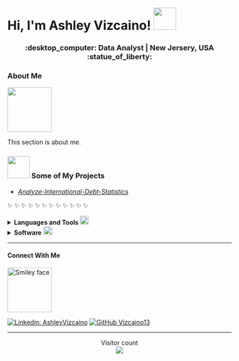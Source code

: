 <H1 align"center"> Hi, I'm Ashley Vizcaino! <img src="https://media2.giphy.com/media/fxLFhxNQFqfFXHVsOZ/giphy.gif?cid=ecf05e47hbi03b89mmorgd11mo5g0f6aq1l1chnc15hjhmqu&rid=giphy.gif&ct=s" width="50">

 <h3 align="center"> 
:desktop_computer: Data Analyst | New Jersery, USA :statue_of_liberty:
 
</h3>
 

### About Me 
<img src="https://media1.giphy.com/media/ioOOX8EMFXnos/giphy.gif?cid=ecf05e47if1k5s3qlcwf1xcx65dmo61sy6pahhy1cuwj3v5l&rid=giphy.gif&ct=s" height="100">

 This section is about me.  
 
 ### <img src="https://media1.giphy.com/media/5fZ2QY1vicwbsWkFXd/giphy.gif?cid=ecf05e47tojjiqu0xccybl2qyyuywd9fx9lgo8bb2xk0fjz6&rid=giphy.gif&ct=s" width="50"> Some of My Projects  

 
- [*Analyze-International-Debt-Statistics*](https://github.com/Vizcaino13/Ashley_Vizcaino_Portfolio/blob/main/data_analyst_projects/Analyze%20International%20Debt%20Statistics)  

 :sparkles: :sparkles:  :sparkles: :sparkles: :sparkles:  :sparkles:  :sparkles: :sparkles:  :sparkles:  :sparkles: :sparkles:  :sparkles:

<details>
  <summary><b>Languages and Tools <code><img height="20" src="https://img.freepik.com/free-vector/blue-wave-transparent-elegant-background_1055-7034.jpg?w=900&t=st=1668635270~exp=1668635870~hmac=182ad85b403e8b075fab30501ed29964bf4d3821a546668e1b08850f51430bc4"></code>&nbsp;</b></summary>
  <br/>

<code><img height="20" src="https://e7.pngegg.com/pngimages/1012/958/png-clipart-rstudio-data-analysis-logo-datacamp-inc-editorial-board-blue-angle-thumbnail.png"></code>
<code><img height="20" src="https://e7.pngegg.com/pngimages/824/143/png-clipart-python-programming-language-computer-programming-others-miscellaneous-text-thumbnail.png"></code>
<code><img height="20" src="https://e7.pngegg.com/pngimages/167/148/png-clipart-microsoft-azure-sql-database-microsoft-sql-server-database-blue-text-thumbnail.png"></code>

</details>


<details>
  <summary><b>Software</b> <code><img height="20" src="https://img.freepik.com/free-vector/bright-light-effects_1035-6704.jpg?w=900&t=st=1668635104~exp=1668635704~hmac=410d875f0d95ff678103eb9ce4f8984ab9ff5a53d3147a278687c5db37444b1e"></code></summary>
  <br/>

<code><img height="20" src="https://e7.pngegg.com/pngimages/660/87/png-clipart-microsoft-excel-microsoft-project-logo-microsoft-word-excel-microsoft-excel-logo-angle-text-thumbnail.png"></code>
<code><img height="20" src="https://e7.pngegg.com/pngimages/660/350/png-clipart-green-and-white-sheet-icon-google-docs-google-sheets-spreadsheet-g-suite-google-angle-rectangle-thumbnail.png"></code>
<code><img height="20" src="https://e7.pngegg.com/pngimages/581/175/png-clipart-tableau-server-tableau-software-business-intelligence-software-computer-software-cmyk-blue-angle-thumbnail.png"></code>
<code><img height="20" src="https://e7.pngegg.com/pngimages/969/710/png-clipart-bigquery-google-cloud-platform-google-analytics-big-data-boundaries-text-logo-thumbnail.png"></code>

</details>

 ---

#### Connect With Me 



<img src="https://media4.giphy.com/media/g0jlZ04SeV4AM1lvFw/giphy.gif?cid=790b76112be1085bca9de0f9519ea6314e80c85a08254697&rid=giphy.gif&ct=g" alt="Smiley face" width="100">



[![Linkedin: AshleyVizcaino](https://img.shields.io/badge/-AshleyVizcaino-blue?style=flat-square&logo=Linkedin&logoColor=white&link=https://www.linkedin.com/in/ashley-vizcaino-a2197611b/)](https://www.linkedin.com/in/ashley-vizcaino-a2197611b/)
[![GitHub Vizcaino13](https://img.shields.io/github/followers/Vizcaino13?label=follow&style=social)](https://github.com/Vizcaino13)</H1>

---
<p align="center"> 
  Visitor count<br>
  <img src="https://profile-counter.glitch.me/vizcaino13/count.svg" />
</p>




